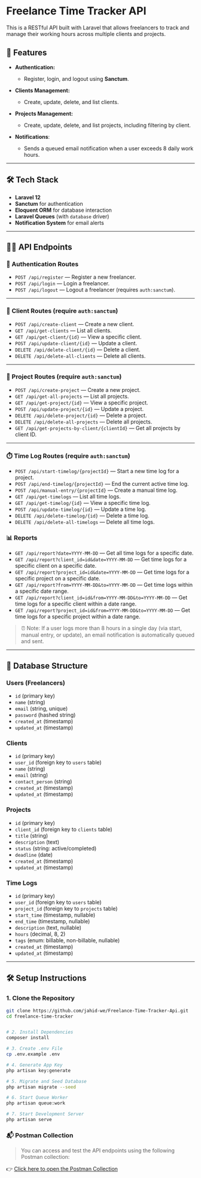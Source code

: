 # Freelance Time Tracker API

This is a RESTful API built with Laravel that allows freelancers to track and manage their working hours across multiple clients and projects.

## 🚀 Features

- **Authentication:**
  - Register, login, and logout using **Sanctum**.
  
- **Clients Management:**
  - Create, update, delete, and list clients.

- **Projects Management:**
  - Create, update, delete, and list projects, including filtering by client.

- **Notifications**:
  - Sends a queued email notification when a user exceeds 8 daily work hours.

---

## 🛠️ Tech Stack

- **Laravel 12**
- **Sanctum** for authentication
- **Eloquent ORM** for database interaction
- **Laravel Queues** (with `database` driver)
- **Notification System** for email alerts

---

## 🧑‍💻 API Endpoints

### 🔐 Authentication Routes

- `POST /api/register` — Register a new freelancer.
- `POST /api/login` — Login a freelancer.
- `POST /api/logout` — Logout a freelancer (requires `auth:sanctum`).

---

### 👤 Client Routes (require `auth:sanctum`)

- `POST /api/create-client` — Create a new client.
- `GET /api/get-clients` — List all clients.
- `GET /api/get-client/{id}` — View a specific client.
- `POST /api/update-client/{id}` — Update a client.
- `DELETE /api/delete-client/{id}` — Delete a client.
- `DELETE /api/delete-all-clients` — Delete all clients.

---

### 📁 Project Routes (require `auth:sanctum`)

- `POST /api/create-project` — Create a new project.
- `GET /api/get-all-projects` — List all projects.
- `GET /api/get-project/{id}` — View a specific project.
- `POST /api/update-project/{id}` — Update a project.
- `DELETE /api/delete-project/{id}` — Delete a project.
- `DELETE /api/delete-all-projects` — Delete all projects.
- `GET /api/get-projects-by-client/{clientId}` — Get all projects by client ID.

---

### ⏱️ Time Log Routes (require `auth:sanctum`)

- `POST /api/start-timelog/{projectId}` — Start a new time log for a project.
- `POST /api/end-timelog/{projectId}` — End the current active time log.
- `POST /api/manual-entry/{projectId}` — Create a manual time log.
- `GET /api/get-timelogs` — List all time logs.
- `GET /api/get-timelog/{id}` — View a specific time log.
- `POST /api/update-timelog/{id}` — Update a time log.
- `DELETE /api/delete-timelog/{id}` — Delete a time log.
- `DELETE /api/delete-all-timelogs` — Delete all time logs.

### 📊 Reports

- `GET /api/report?date=YYYY-MM-DD` — Get all time logs for a specific date.
- `GET /api/report?client_id=id&date=YYYY-MM-DD` — Get time logs for a specific client on a specific date.
- `GET /api/report?project_id=id&date=YYYY-MM-DD` — Get time logs for a specific project on a specific date.
- `GET /api/report?from=YYYY-MM-DD&to=YYYY-MM-DD` — Get time logs within a specific date range.
- `GET /api/report?client_id=id&from=YYYY-MM-DD&to=YYYY-MM-DD` — Get time logs for a specific client within a date range.
- `GET /api/report?project_id=id&from=YYYY-MM-DD&to=YYYY-MM-DD` — Get time logs for a specific project within a date range.

> ⏰ Note: If a user logs more than 8 hours in a single day (via start, manual entry, or update), an email notification is automatically queued and sent.


---

## 🧱 Database Structure

### Users (Freelancers)
- `id` (primary key)
- `name` (string)
- `email` (string, unique)
- `password` (hashed string)
- `created_at` (timestamp)
- `updated_at` (timestamp)

### Clients
- `id` (primary key)
- `user_id` (foreign key to `users` table)
- `name` (string)
- `email` (string)
- `contact_person` (string)
- `created_at` (timestamp)
- `updated_at` (timestamp)

### Projects
- `id` (primary key)
- `client_id` (foreign key to `clients` table)
- `title` (string)
- `description` (text)
- `status` (string: active/completed)
- `deadline` (date)
- `created_at` (timestamp)
- `updated_at` (timestamp)

### Time Logs
- `id` (primary key)
- `user_id` (foreign key to `users` table)
- `project_id` (foreign key to `projects` table)
- `start_time` (timestamp, nullable)
- `end_time` (timestamp, nullable)
- `description` (text, nullable)
- `hours` (decimal, 8, 2)
- `tags` (enum: billable, non-billable, nullable)
- `created_at` (timestamp)
- `updated_at` (timestamp)

---

## 🛠️ Setup Instructions

### 1. Clone the Repository

```bash
git clone https://github.com/jahid-we/Freelance-Time-Tracker-Api.git
cd freelance-time-tracker


# 2. Install Dependencies
composer install

# 3. Create .env File
cp .env.example .env

# 4. Generate App Key
php artisan key:generate

# 5. Migrate and Seed Database
php artisan migrate --seed

# 6. Start Queue Worker
php artisan queue:work

# 7. Start Development Server
php artisan serve

```

### 📬 Postman Collection

> You can access and test the API endpoints using the following Postman collection:

👉 [Click here to open the Postman Collection](https://www.postman.com/jahidhasan37/workspace/laravel-jahid/collection/32325662-ab500bb0-493d-4985-92a9-b706217905b7?action=share&creator=32325662&active-environment=32325662-1ca1441b-aa03-45ce-9924-a4616d2eb092)

